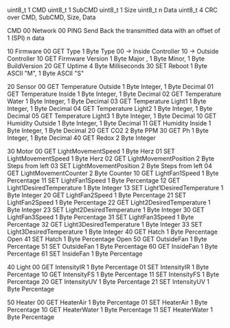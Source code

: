uint8_t 1  CMD
uint8_t 1  SubCMD
uint8_t 1  Size
uint8_t n  Data
uint8_t 4  CRC over CMD, SubCMD, Size, Data

CMD
00 Network 
   00 PING Send Back the transmitted data with an offset of 1 (SPI) n data
   
10 Firmware
   00 GET Type                      1 Byte Type 00 -> Inside Controller 10 -> Outside Controller
   10 GET Firmware Version          1 Byte Major  ,   1 Byte Minor,    1 Byte BuildVersion
   20 GET Uptime                    4 Byte Milliseconds
   30 SET Reboot                    1 Byte ASCII "M", 1 Byte ASCII "S"

20 Sensor
   00 GET Temperature Outside       1 Byte Integer, 1 Byte Decimal
   01 GET Temperature Inside        1 Byte Integer, 1 Byte Decimal
   02 GET Temperature Water         1 Byte Integer, 1 Byte Decimal
   03 GET Temperature Light1        1 Byte Integer, 1 Byte Decimal
   04 GET Temperature Light2        1 Byte Integer, 1 Byte Decimal
   05 GET Temperature Light3        1 Byte Integer, 1 Byte Decimal
   10 GET Humidity Outside          1 Byte Integer, 1 Byte Decimal
   11 GET Humidity Inside           1 Byte Integer, 1 Byte Decimal
   20 GET CO2                       2 Byte PPM
   30 GET Ph                        1 Byte Integer, 1 Byte Decimal
   40 GET Redox                     2 Byte Integer 
   
30 Motor
   00 GET LightMovementSpeed        1 Byte Herz 
   01 SET LightMovementSpeed        1 Byte Herz
   02 GET LightMovementPosition     2 Byte Steps from left
   03 SET LightMovementPosition     2 Byte Steps from left
   04 GET LightMovementCounter      2 Byte Counter
   10 GET LightFan1Speed            1 Byte Percentage
   11 SET LightFan1Speed            1 Byte Percentage
   12 GET Light1DesiredTemperature  1 Byte Integer
   13 SET Light1DesiredTemperature  1 Byte Integer
   20 GET LightFan2Speed            1 Byte Percentage
   21 SET LightFan2Speed            1 Byte Percentage
   22 GET Light2DesiredTemperature  1 Byte Integer
   23 SET Light2DesiredTemperature  1 Byte Integer
   30 GET LightFan3Speed            1 Byte Percentage
   31 SET LightFan3Speed            1 Byte Percentage
   32 GET Light3DesiredTemperature  1 Byte Integer
   33 SET Light3DesiredTemperature  1 Byte Integer
   40 GET Hatch                     1 Byte Percentage Open
   41 SET Hatch                     1 Byte Percentage Open
   50 GET OutsideFan                1 Byte Percentage
   51 SET OutsideFan                1 Byte Percentage
   60 GET InsideFan                 1 Byte Percentage
   61 SET InsideFan                 1 Byte Percentage

40 Light
   00 GET IntensityIR               1 Byte Percentage
   01 SET IntensityIR               1 Byte Percentage
   10 GET IntensityFS               1 Byte Percentage
   11 SET IntensityFS               1 Byte Percentage
   20 GET IntensityUV               1 Byte Percentage
   21 SET IntensityUV               1 Byte Percentage
   
50 Heater
   00 GET HeaterAir                 1 Byte Percentage
   01 SET HeaterAir                 1 Byte Percentage
   10 GET HeaterWater               1 Byte Percentage
   11 SET HeaterWater               1 Byte Percentage
   